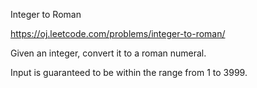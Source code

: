 Integer to Roman

https://oj.leetcode.com/problems/integer-to-roman/

Given an integer, convert it to a roman numeral.

Input is guaranteed to be within the range from 1 to 3999.
